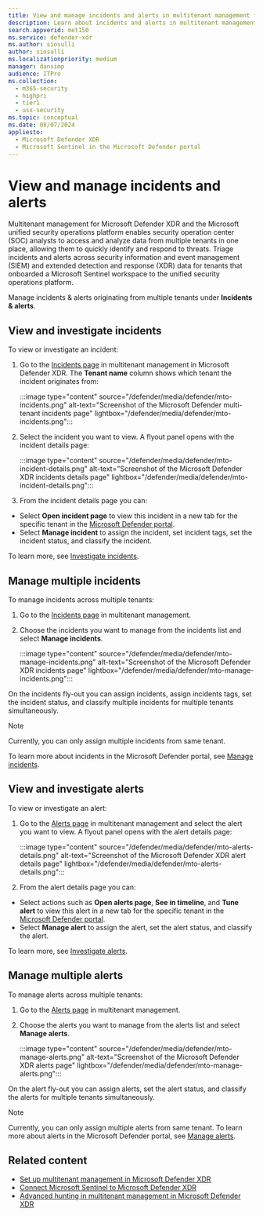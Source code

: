 ```yaml
---
title: View and manage incidents and alerts in multitenant management for Microsoft Defender XDR
description: Learn about incidents and alerts in multitenant management for Microsoft Defender XDR
search.appverid: met150
ms.service: defender-xdr
ms.author: siosulli
author: siosulli
ms.localizationpriority: medium
manager: dansimp
audience: ITPro
ms.collection: 
  - m365-security
  - highpri
  - tier1
  - usx-security
ms.topic: conceptual
ms.date: 08/07/2024
appliesto:
  - Microsoft Defender XDR
  - Microsoft Sentinel in the Microsoft Defender portal
---
```


# View and manage incidents and alerts

Multitenant management for Microsoft Defender XDR and the Microsoft unified security operations platform enables security operation center (SOC) analysts to access and analyze data from multiple tenants in one place, allowing them to quickly identify and respond to threats. Triage incidents and alerts across security information and event management (SIEM) and extended detection and response (XDR) data for tenants that onboarded a Microsoft Sentinel workspace to the unified security operations platform.

Manage incidents & alerts originating from multiple tenants under **Incidents & alerts**.

## View and investigate incidents

To view or investigate an incident: 

1. Go to the [Incidents page](https://mto.security.microsoft.com/incidents) in multitenant management in Microsoft Defender XDR. The **Tenant name** column shows which tenant the incident originates from:

   :::image type="content" source="/defender/media/defender/mto-incidents.png" alt-text="Screenshot of the Microsoft Defender multi-tenant incidents page" lightbox="/defender/media/defender/mto-incidents.png":::

2. Select the incident you want to view. A flyout panel opens with the incident details page:

   :::image type="content" source="/defender/media/defender/mto-incident-details.png" alt-text="Screenshot of the Microsoft Defender XDR incidents details page" lightbox="/defender/media/defender/mto-incident-details.png":::

3. From the incident details page you can:

- Select **Open incident page** to view this incident in a new tab for the specific tenant in the [Microsoft Defender portal](https://security.microsoft.com).
- Select **Manage incident** to assign the incident, set incident tags, set the incident status, and classify the incident.

To learn more, see [Investigate incidents](/defender-endpoint/investigate-incidents).

## Manage multiple incidents

To manage incidents across multiple tenants:

1. Go to the [Incidents page](https://mto.security.microsoft.com/incidents) in multitenant management.
2. Choose the incidents you want to manage from the incidents list and select **Manage incidents**.

   :::image type="content" source="/defender/media/defender/mto-manage-incidents.png" alt-text="Screenshot of the Microsoft Defender XDR incidents page" lightbox="/defender/media/defender/mto-manage-incidents.png":::

On the incidents fly-out you can assign incidents, assign incidents tags, set the incident status, and classify multiple incidents for multiple tenants simultaneously.

>[!Note]
> Currently, you can only assign multiple incidents from same tenant.

To learn more about incidents in the Microsoft Defender portal, see [Manage incidents](/defender-endpoint/manage-incidents).

## View and investigate alerts

To view or investigate an alert:

1. Go to the [Alerts page](https://mto.security.microsoft.com/alerts) in multitenant management and select the alert you want to view. A flyout panel opens with the alert details page:

   :::image type="content" source="/defender/media/defender/mto-alerts-details.png" alt-text="Screenshot of the Microsoft Defender XDR alert details page" lightbox="/defender/media/defender/mto-alerts-details.png":::

2. From the alert details page you can:

- Select actions such as **Open alerts page**, **See in timeline**, and **Tune alert** to view this alert in a new tab for the specific tenant in the [Microsoft Defender portal](https://security.microsoft.com).
- Select **Manage alert** to assign the alert, set the alert status, and classify the alert.

To learn more, see [Investigate alerts](/defender-endpoint/investigate-alerts).

## Manage multiple alerts

To manage alerts across multiple tenants:

1. Go to the [Alerts page](https://mto.security.microsoft.com/alerts) in multitenant management.
2. Choose the alerts you want to manage from the alerts list and select **Manage alerts**.

   :::image type="content" source="/defender/media/defender/mto-manage-alerts.png" alt-text="Screenshot of the Microsoft Defender XDR alerts page" lightbox="/defender/media/defender/mto-manage-alerts.png":::

On the alert fly-out you can assign alerts, set the alert status, and classify the alerts for multiple tenants simultaneously.

> [!Note]
> Currently, you can only assign multiple alerts from same tenant.
To learn more about alerts in the Microsoft Defender portal, see [Manage alerts](/defender-endpoint/manage-alerts).

## Related content

- [Set up multitenant management in Microsoft Defender XDR](mto-requirements.md)
- [Connect Microsoft Sentinel to Microsoft Defender XDR](microsoft-sentinel-onboard.md)
- [Advanced hunting in multitenant management in Microsoft Defender XDR](mto-advanced-hunting.md)

